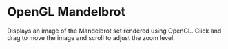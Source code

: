 # OpenGL Mandelbrot
Displays an image of the Mandelbrot set rendered using OpenGL. Click and drag to move the image and scroll to adjust the zoom level.
